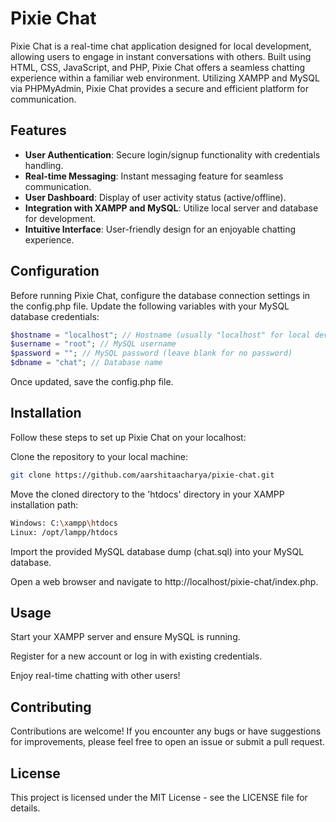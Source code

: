 # Pixie Chat

Pixie Chat is a real-time chat application designed for local development, allowing users to engage in instant conversations with others. Built using HTML, CSS, JavaScript, and PHP, Pixie Chat offers a seamless chatting experience within a familiar web environment. Utilizing XAMPP and MySQL via PHPMyAdmin, Pixie Chat provides a secure and efficient platform for communication.

## Features

- **User Authentication**: Secure login/signup functionality with credentials handling.
- **Real-time Messaging**: Instant messaging feature for seamless communication.
- **User Dashboard**: Display of user activity status (active/offline).
- **Integration with XAMPP and MySQL**: Utilize local server and database for development.
- **Intuitive Interface**: User-friendly design for an enjoyable chatting experience.

## Configuration
Before running Pixie Chat, configure the database connection settings in the config.php file. Update the following variables with your MySQL database credentials:

```php
$hostname = "localhost"; // Hostname (usually "localhost" for local development)
$username = "root"; // MySQL username
$password = ""; // MySQL password (leave blank for no password)
$dbname = "chat"; // Database name
```
Once updated, save the config.php file.

## Installation
Follow these steps to set up Pixie Chat on your localhost:

Clone the repository to your local machine:

```bash
git clone https://github.com/aarshitaacharya/pixie-chat.git
```
Move the cloned directory to the 'htdocs' directory in your XAMPP installation path:

```bash
Windows: C:\xampp\htdocs
Linux: /opt/lampp/htdocs
```
Import the provided MySQL database dump (chat.sql) into your MySQL database.

Open a web browser and navigate to http://localhost/pixie-chat/index.php.

## Usage
Start your XAMPP server and ensure MySQL is running.

Register for a new account or log in with existing credentials.

Enjoy real-time chatting with other users!

## Contributing
Contributions are welcome! If you encounter any bugs or have suggestions for improvements, please feel free to open an issue or submit a pull request.

## License
This project is licensed under the MIT License - see the LICENSE file for details.
